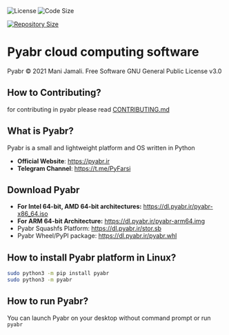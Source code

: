 <img src="https://img.shields.io/github/license/PyFarsi/pyabr?style=flat-square" alt="License"/>
<img src="https://img.shields.io/github/languages/code-size/PyFarsi/pyabr?style=flat-square" alt="Code Size"/>

[![Repository Size](https://img.shields.io/github/repo-size/PyFarsi/pyabr?style=flat-square)](https://github.com/PyFarsi/pyabr)

# Pyabr cloud computing software

Pyabr &copy; 2021 Mani Jamali. Free Software GNU General Public License v3.0

## How to Contributing?
for contributing in pyabr please read [CONTRIBUTING.md](/CONTRIBUTING.md)

## What is Pyabr?

Pyabr is a small and lightweight platform and OS written in Python

- **Official Website**: https://pyabr.ir
- **Telegram Channel**: https://t.me/PyFarsi

## Download Pyabr

- **For Intel 64-bit, AMD 64-bit architectures:** https://dl.pyabr.ir/pyabr-x86_64.iso
- **For ARM 64-bit Architecture:** https://dl.pyabr.ir/pyabr-arm64.img
- Pyabr Squashfs Platform: https://dl.pyabr.ir/stor.sb
- Pyabr Wheel/PyPI package: https://dl.pyabr.ir/pyabr.whl

## How to install Pyabr platform in Linux?

```bash
sudo python3 -m pip install pyabr
sudo python3 -m pyabr
```

## How to run Pyabr?

You can launch Pyabr on your desktop without command prompt or run `pyabr`
